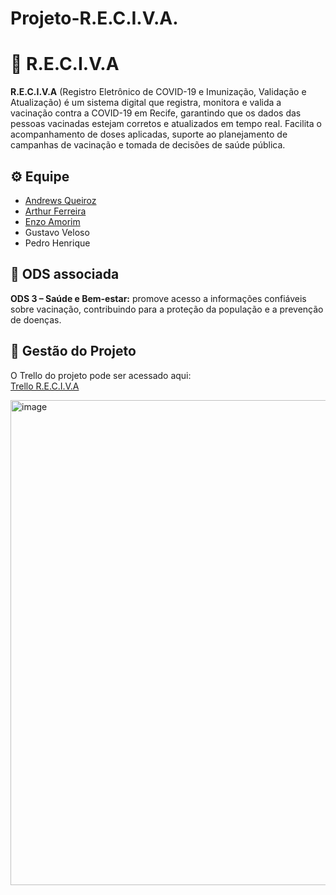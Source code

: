 # Projeto-R.E.C.I.V.A.

# 🔎 R.E.C.I.V.A

**R.E.C.I.V.A** (Registro Eletrônico de COVID-19 e Imunização, Validação e Atualização) é um sistema digital que registra, monitora e valida a vacinação contra a COVID-19 em Recife, garantindo que os dados das pessoas vacinadas estejam corretos e atualizados em tempo real. Facilita o acompanhamento de doses aplicadas, suporte ao planejamento de campanhas de vacinação e tomada de decisões de saúde pública.

## ⚙️ Equipe
- [Andrews Queiroz](https://github.com/Balastorr)  
- [Arthur Ferreira](https://github.com/ArchangelLoer)
- [Enzo Amorim](https://github.com/ENZOBRS)
- Gustavo Veloso  
- Pedro Henrique  

## 📝 ODS associada
**ODS 3 – Saúde e Bem-estar:** promove acesso a informações confiáveis sobre vacinação, contribuindo para a proteção da população e a prevenção de doenças.

## 🔗 Gestão do Projeto
O Trello do projeto pode ser acessado aqui:  
[Trello R.E.C.I.V.A](https://trello.com/invite/b/68bf2a668986ef0ee21f37c8/ATTI4038979d588ed85549663fec47b5937b86FF9505/reciva)

<img width="1860" height="776" alt="image" src="https://github.com/user-attachments/assets/51dab718-41be-48c0-9ec3-9c512c5608eb" />




